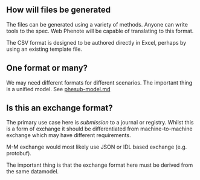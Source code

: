 ## How will files be generated

The files can be generated using a variety of methods. Anyone can
write tools to the spec. Web Phenote will be capable of translating to
this format.

The CSV format is designed to be authored directly in Excel, perhaps
by using an existing template file.

## One format or many?

We may need different formats for different scenarios. The important
thing is a unified model. See [phesub-model.md](phesub-model.md)

## Is this an exchange format?

The primary use case here is *submission* to a journal or
registry. Whilst this is a form of exchange it should be
differentiated from machine-to-machine exchange which may have
different requirements.

M-M exchange would most likely use JSON or IDL based exchange
(e.g. protobuf).

The important thing is that the exchange format here must be derived
from the same datamodel.

